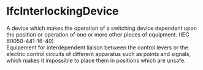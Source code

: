 IfcInterlockingDevice
=====================
A device which makes the operation of a switching device dependent upon the
position or operation of one or more other pieces of equipment. (IEC
60050-441-16-49)  
Equipement for interdependent liaison between the control levers or the
electric control circuits of different apparatus such as points and signals,
which makes it impossible to place them in positions which are unsafe.


